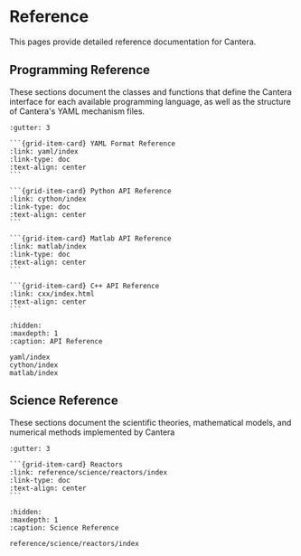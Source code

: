 
# Reference

This pages provide detailed reference documentation for Cantera.

## Programming Reference

These sections document the classes and functions that define the Cantera interface for
each available programming language, as well as the structure of Cantera's YAML
mechanism files.

````{grid} 2
:gutter: 3

```{grid-item-card} YAML Format Reference
:link: yaml/index
:link-type: doc
:text-align: center
```

```{grid-item-card} Python API Reference
:link: cython/index
:link-type: doc
:text-align: center
```

```{grid-item-card} Matlab API Reference
:link: matlab/index
:link-type: doc
:text-align: center
```

```{grid-item-card} C++ API Reference
:link: cxx/index.html
:text-align: center
```

````

```{toctree}
:hidden:
:maxdepth: 1
:caption: API Reference

yaml/index
cython/index
matlab/index
```

## Science Reference

These sections document the scientific theories, mathematical models, and numerical
methods implemented by Cantera

````{grid} 2
:gutter: 3

```{grid-item-card} Reactors
:link: reference/science/reactors/index
:link-type: doc
:text-align: center
```

````

```{toctree}
:hidden:
:maxdepth: 1
:caption: Science Reference

reference/science/reactors/index
```

